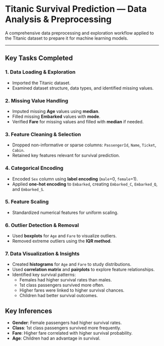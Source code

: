 # Titanic Survival Prediction — Data Analysis & Preprocessing

A comprehensive data preprocessing and exploration workflow applied to the Titanic dataset to prepare it for machine learning models.

---

##  Key Tasks Completed
### 1. **Data Loading & Exploration**
- Imported the Titanic dataset.
- Examined dataset structure, data types, and identified missing values.
### 2. **Missing Value Handling**
- Imputed missing **Age** values using **median**.
- Filled missing **Embarked** values with **mode**.
- Verified **Fare** for missing values and filled with **median** if needed.
### 3. **Feature Cleaning & Selection**
- Dropped non-informative or sparse columns: `PassengerId`, `Name`, `Ticket`, `Cabin`.
- Retained key features relevant for survival prediction.
### 4. **Categorical Encoding**
- Encoded `Sex` column using **label encoding** (`male`=0, `female`=1).
- Applied **one-hot encoding** to `Embarked`, creating `Embarked_C`, `Embarked_Q`, and `Embarked_S`.
### 5. **Feature Scaling**
- Standardized numerical features for uniform scaling.
### 6. **Outlier Detection & Removal**
- Used **boxplots** for `Age` and `Fare` to visualize outliers.
- Removed extreme outliers using the **IQR method**.
### 7. **Data Visualization & Insights**
- Created **histograms** for `Age` and `Fare` to study distributions.
- Used **correlation matrix** and **pairplots** to explore feature relationships.
- Identified key survival patterns:
  - Females had higher survival rates than males.
  - 1st class passengers survived more often.
  - Higher fares were linked to higher survival chances.
  - Children had better survival outcomes.
## Key Inferences
- **Gender**: Female passengers had higher survival rates.
- **Class**: 1st class passengers survived more frequently.
- **Fare**: Higher fare correlated with higher survival probability.
- **Age**: Children had an advantage in survival.



